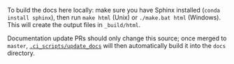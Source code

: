 To build the docs here locally: make sure you have Sphinx installed (`conda install sphinx`), then run `make html` (Unix) or `./make.bat html` (Windows). This will create the output files in `_build/html`.

Documentation update PRs should only change this source; once merged to `master`, [`.ci_scripts/update_docs`](../ci_scripts/update_docs) will then automatically build it into the `docs` directory.
